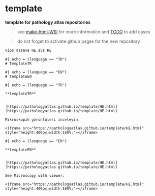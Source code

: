 # template

**template for pathology atlas repositories**


> see [make-html-WSI](https://github.com/pathologyatlas/make-html-WSI) for more information and [TODO](https://github.com/pathologyatlas/TODO) to add cases


> do not forget to activate github pages for the new repository


```zsh
vips dzsave HE.svs HE
```


```{asis}
#| echo = (language == "TR")
# TemplateTR
```


```{asis}
#| echo = (language == "EN")
# TemplateEN
```



```{asis}
#| echo = (language == "TR")

**templateTR**


[https://pathologyatlas.github.io/template/HE.html](https://pathologyatlas.github.io/template/HE.html)

Mikroskopik görüntüleri inceleyin:

<iframe src="https://pathologyatlas.github.io/template/HE.html" style="height:400px;width:100%;"></iframe>

```


```{asis}
#| echo = (language == "EN")

**templateEN**


[https://pathologyatlas.github.io/template/HE.html](https://pathologyatlas.github.io/template/HE.html)

See Microscopy with viewer: 

<iframe src="https://pathologyatlas.github.io/template/HE.html" style="height:400px;width:100%;"></iframe>

```

